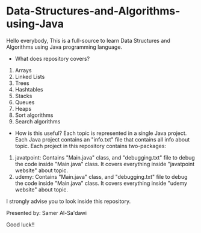 # Data-Structures-and-Algorithms-using-Java
Hello everybody,
This is a full-source to learn Data Structures and Algorithms using Java programming language.

* What does repository covers?
1. Arrays
2. Linked Lists
3. Trees
4. Hashtables
5. Stacks
6. Queues
7. Heaps
8. Sort algorithms
9. Search algorithms

* How is this useful?
Each topic is represented in a single Java project. Each Java project contains an "info.txt" file that contains all info about topic.
Each project in this repository contains two-packages:
1. javatpoint:
Contains "Main.java" class, and "debugging.txt" file to debug the code inside "Main.java" class. It covers everything inside "javatpoint website" about topic.
2. udemy:
Contains "Main.java" class, and "debugging.txt" file to debug the code inside "Main.java" class. It covers everything inside "udemy website" about topic.

I strongly advise you to look inside this repository.

Presented by: Samer Al-Sa'dawi

Good luck!!

